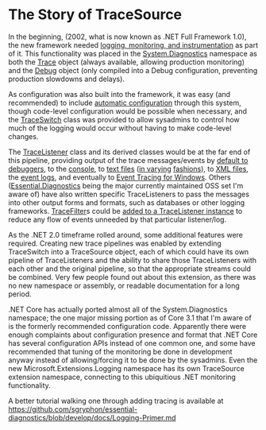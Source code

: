 ﻿# The Story of TraceSource

In the beginning, (2002, what is now known as .NET Full Framework 1.0), the new framework needed [logging, monitoring, and instrumentation](https://docs.microsoft.com/en-us/dotnet/framework/debug-trace-profile/tracing-and-instrumenting-applications) as part of it. This functionality was placed in the [System.Diagnostics](https://docs.microsoft.com/en-us/dotnet/api/system.diagnostics) namespace as both the [Trace](https://docs.microsoft.com/en-us/dotnet/api/system.diagnostics.trace) object (always available, allowing production monitoring) and the [Debug](https://docs.microsoft.com/en-us/dotnet/api/system.diagnostics.debug) object (only compiled into a Debug configuration, preventing production slowdowns and delays).

As configuration was also built into the framework, it was easy (and recommended) to include [automatic configuration](https://docs.microsoft.com/en-us/dotnet/framework/configure-apps/file-schema/trace-debug) through this system, though code-level configuration would be possible when necessary, and the [TraceSwitch](https://docs.microsoft.com/en-us/dotnet/api/system.diagnostics.traceswitch) class was provided to allow sysadmins to control how much of the logging would occur without having to make code-level changes. 

The [TraceListener](https://docs.microsoft.com/en-us/dotnet/api/system.diagnostics.tracelistener) class and its derived classes would be at the far end of this pipeline, providing output of the trace messages/events by [default to debuggers](https://docs.microsoft.com/en-us/dotnet/api/system.diagnostics.defaulttracelistener), to the [console](https://docs.microsoft.com/en-us/dotnet/api/system.diagnostics.consoletracelistener), to [text files](https://docs.microsoft.com/en-us/dotnet/api/system.diagnostics.textwritertracelistener) ([in varying](https://docs.microsoft.com/en-us/dotnet/api/microsoft.visualbasic.logging.filelogtracelistener) [fashions](http://www.nuget.org/packages/Essential.Diagnostics.RollingFileTraceListener)), to [XML files](https://docs.microsoft.com/en-us/dotnet/api/system.diagnostics.xmlwritertracelistener), the [event logs](https://docs.microsoft.com/en-us/dotnet/api/system.diagnostics.eventlogtracelistener), and eventually to [Event Tracing for Windows](https://docs.microsoft.com/en-us/dotnet/api/system.diagnostics.eventing.eventprovidertracelistener). Others ([Essential.Diagnostics](https://github.com/sgryphon/essential-diagnostics) being the major currently maintained OSS set I'm aware of) have also written specific TraceListeners to pass the messages into other output forms and formats, such as databases or other logging frameworks. [TraceFilter](https://docs.microsoft.com/en-us/dotnet/api/system.diagnostics.tracefilter)s could be [added to a TraceListener instance](https://docs.microsoft.com/en-us/dotnet/framework/configure-apps/file-schema/trace-debug/filter-element) to reduce any flow of events unneeded by that particular listener/log.

As the .NET 2.0 timeframe rolled around, some additional features were required. Creating new trace pipelines was enabled by extending TraceSwitch into a TraceSource object, each of which could have its own pipeline of TraceListeners and the ability to share those TraceListeners with each other and the original pipeline, so that the appropriate streams could be combined. Very few people found out about this extension, as there was no new namespace or assembly, or readable documentation for a long period.

.NET Core has actually ported almost all of the System.Diagnostics namespace; the one major missing portion as of Core 3.1 that I'm aware of is the formerly recommended configuration code. Apparently there were enough complaints about configuration presence and format that .NET Core has several configuration APIs instead of one common one, and some have recommended that tuning of the monitoring be done in development anyway instead of allowing/forcing it to be done by the sysadmins. Even the new Microsoft.Extensions.Logging namespace has its own TraceSource extension namespace, connecting to this ubiquitious .NET monitoring functionality.

A better tutorial walking one through adding tracing is available at <https://github.com/sgryphon/essential-diagnostics/blob/develop/docs/Logging-Primer.md>
